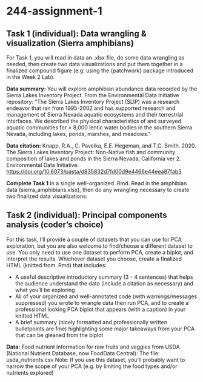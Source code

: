 # 244-assignment-1

## Task 1 (individual): Data wrangling & visualization (Sierra amphibians)

For Task 1, you will read in data an .xlsx file, do some data wrangling as needed, then create two data visualizations and put them together in a finalized compound figure (e.g. using the {patchwork} package introduced in the Week 2 Lab).

**Data summary:** You will explore amphibian abundance data recorded by the Sierra Lakes Inventory Project. From the Environmental Data Initiative repository: “The Sierra Lakes Inventory Project (SLIP) was a research endeavor that ran from 1995-2002 and has supported research and management of Sierra Nevada aquatic ecosystems and their terrestrial interfaces. We described the physical characteristics of and surveyed aquatic communities for > 8,000 lentic water bodies in the southern Sierra Nevada, including lakes, ponds, marshes, and meadows.”

**Data citation:** Knapp, R.A., C. Pavelka, E.E. Hegeman, and T.C. Smith. 2020. The Sierra Lakes Inventory Project: Non-Native fish and community composition of lakes and ponds in the Sierra Nevada, California ver 2. Environmental Data Initiative. https://doi.org/10.6073/pasta/d835832d7fd00d9e4466e44eea87fab3

**Complete Task 1** in a single well-organized .Rmd. Read in the amphibian data (sierra_amphibians.xlsx), then do any wrangling necessary to create two finalized data visualizations:

## Task 2 (individual): Principal components analysis (coder’s choice)

For this task, I’ll provide a couple of datasets that you can use for PCA exploration, but you are also welcome to find/choose a different dataset to use. You only need to use one dataset to perform PCA, create a biplot, and interpret the results. Whichever dataset you choose, create a finalized HTML (knitted from .Rmd) that includes: 

- A useful descriptive introductory summary (3 - 4 sentences) that helps the audience understand the data (include a citation as necessary) and what you’ll be exploring
- All of your organized and well-annotated code (with warnings/messages suppressed) you wrote to wrangle data then run PCA, and to create a professional looking PCA biplot that appears (with a caption) in your knitted HTML
- A brief summary (nicely formatted and professionally written bulletpoints are fine) highlighting some major takeaways from your PCA that can be gleaned from the biplot

**Data:** Food nutrient information for raw fruits and veggies from USDA (National Nutrient Database, now FoodData Central):
The file: usda_nutrients.csv
Note: If you use this dataset, you’ll probably want to narrow the scope of your PCA (e.g. by limiting the food types and/or nutrients explored)
